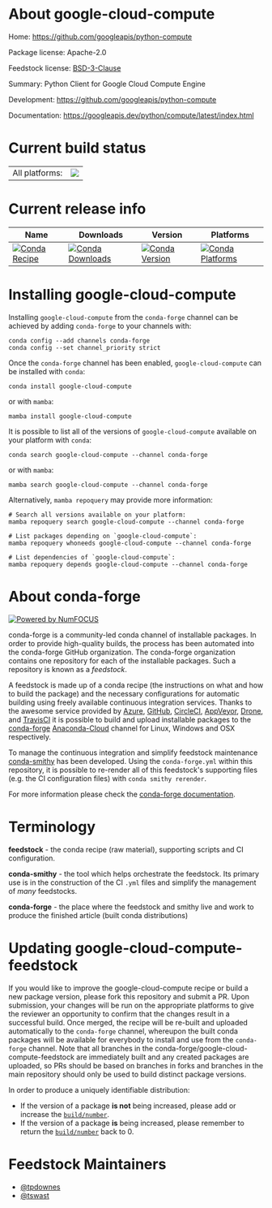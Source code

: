 About google-cloud-compute
==========================

Home: https://github.com/googleapis/python-compute

Package license: Apache-2.0

Feedstock license: [BSD-3-Clause](https://github.com/conda-forge/google-cloud-compute-feedstock/blob/main/LICENSE.txt)

Summary: Python Client for Google Cloud Compute Engine

Development: https://github.com/googleapis/python-compute

Documentation: https://googleapis.dev/python/compute/latest/index.html

Current build status
====================


<table><tr><td>All platforms:</td>
    <td>
      <a href="https://dev.azure.com/conda-forge/feedstock-builds/_build/latest?definitionId=14530&branchName=main">
        <img src="https://dev.azure.com/conda-forge/feedstock-builds/_apis/build/status/google-cloud-compute-feedstock?branchName=main">
      </a>
    </td>
  </tr>
</table>

Current release info
====================

| Name | Downloads | Version | Platforms |
| --- | --- | --- | --- |
| [![Conda Recipe](https://img.shields.io/badge/recipe-google--cloud--compute-green.svg)](https://anaconda.org/conda-forge/google-cloud-compute) | [![Conda Downloads](https://img.shields.io/conda/dn/conda-forge/google-cloud-compute.svg)](https://anaconda.org/conda-forge/google-cloud-compute) | [![Conda Version](https://img.shields.io/conda/vn/conda-forge/google-cloud-compute.svg)](https://anaconda.org/conda-forge/google-cloud-compute) | [![Conda Platforms](https://img.shields.io/conda/pn/conda-forge/google-cloud-compute.svg)](https://anaconda.org/conda-forge/google-cloud-compute) |

Installing google-cloud-compute
===============================

Installing `google-cloud-compute` from the `conda-forge` channel can be achieved by adding `conda-forge` to your channels with:

```
conda config --add channels conda-forge
conda config --set channel_priority strict
```

Once the `conda-forge` channel has been enabled, `google-cloud-compute` can be installed with `conda`:

```
conda install google-cloud-compute
```

or with `mamba`:

```
mamba install google-cloud-compute
```

It is possible to list all of the versions of `google-cloud-compute` available on your platform with `conda`:

```
conda search google-cloud-compute --channel conda-forge
```

or with `mamba`:

```
mamba search google-cloud-compute --channel conda-forge
```

Alternatively, `mamba repoquery` may provide more information:

```
# Search all versions available on your platform:
mamba repoquery search google-cloud-compute --channel conda-forge

# List packages depending on `google-cloud-compute`:
mamba repoquery whoneeds google-cloud-compute --channel conda-forge

# List dependencies of `google-cloud-compute`:
mamba repoquery depends google-cloud-compute --channel conda-forge
```


About conda-forge
=================

[![Powered by
NumFOCUS](https://img.shields.io/badge/powered%20by-NumFOCUS-orange.svg?style=flat&colorA=E1523D&colorB=007D8A)](https://numfocus.org)

conda-forge is a community-led conda channel of installable packages.
In order to provide high-quality builds, the process has been automated into the
conda-forge GitHub organization. The conda-forge organization contains one repository
for each of the installable packages. Such a repository is known as a *feedstock*.

A feedstock is made up of a conda recipe (the instructions on what and how to build
the package) and the necessary configurations for automatic building using freely
available continuous integration services. Thanks to the awesome service provided by
[Azure](https://azure.microsoft.com/en-us/services/devops/), [GitHub](https://github.com/),
[CircleCI](https://circleci.com/), [AppVeyor](https://www.appveyor.com/),
[Drone](https://cloud.drone.io/welcome), and [TravisCI](https://travis-ci.com/)
it is possible to build and upload installable packages to the
[conda-forge](https://anaconda.org/conda-forge) [Anaconda-Cloud](https://anaconda.org/)
channel for Linux, Windows and OSX respectively.

To manage the continuous integration and simplify feedstock maintenance
[conda-smithy](https://github.com/conda-forge/conda-smithy) has been developed.
Using the ``conda-forge.yml`` within this repository, it is possible to re-render all of
this feedstock's supporting files (e.g. the CI configuration files) with ``conda smithy rerender``.

For more information please check the [conda-forge documentation](https://conda-forge.org/docs/).

Terminology
===========

**feedstock** - the conda recipe (raw material), supporting scripts and CI configuration.

**conda-smithy** - the tool which helps orchestrate the feedstock.
                   Its primary use is in the construction of the CI ``.yml`` files
                   and simplify the management of *many* feedstocks.

**conda-forge** - the place where the feedstock and smithy live and work to
                  produce the finished article (built conda distributions)


Updating google-cloud-compute-feedstock
=======================================

If you would like to improve the google-cloud-compute recipe or build a new
package version, please fork this repository and submit a PR. Upon submission,
your changes will be run on the appropriate platforms to give the reviewer an
opportunity to confirm that the changes result in a successful build. Once
merged, the recipe will be re-built and uploaded automatically to the
`conda-forge` channel, whereupon the built conda packages will be available for
everybody to install and use from the `conda-forge` channel.
Note that all branches in the conda-forge/google-cloud-compute-feedstock are
immediately built and any created packages are uploaded, so PRs should be based
on branches in forks and branches in the main repository should only be used to
build distinct package versions.

In order to produce a uniquely identifiable distribution:
 * If the version of a package **is not** being increased, please add or increase
   the [``build/number``](https://docs.conda.io/projects/conda-build/en/latest/resources/define-metadata.html#build-number-and-string).
 * If the version of a package **is** being increased, please remember to return
   the [``build/number``](https://docs.conda.io/projects/conda-build/en/latest/resources/define-metadata.html#build-number-and-string)
   back to 0.

Feedstock Maintainers
=====================

* [@tpdownes](https://github.com/tpdownes/)
* [@tswast](https://github.com/tswast/)

